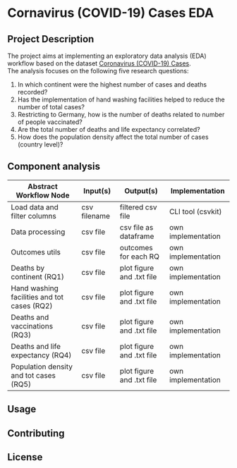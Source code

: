 # Cornavirus (COVID-19) Cases EDA


## Project Description
The project aims at implementing an exploratory data analysis (EDA) workflow based on the dataset [Coronavirus (COVID-19) Cases](https://ourworldindata.org/covid-cases). <br>
The analysis focuses on the following five research questions:
1. In which continent were the highest number of cases and deaths recorded?
2. Has the implementation of hand washing facilities helped to reduce the number of total cases?
3. Restricting to Germany, how is the number of deaths related to number of people vaccinated?
4. Are the total number of deaths and life expectancy correlated?
5. How does the population density affect the total number of cases (country level)?

## Component analysis
|Abstract Workflow Node             |Input(s)        |Output(s)       |Implementation           |
|-----------------------------------|----------------|----------------|-------------------------|
|Load data and filter columns       |csv filename    |filtered csv file| CLI tool (csvkit)      |
|Data processing                    |csv file        |csv file as dataframe|own implementation|
|Outcomes utils                     |csv file|outcomes for each RQ|own implementation|
|Deaths by continent (RQ1)                     |csv file           |plot figure and .txt file      |own implementation       |     
|Hand washing facilities and tot cases (RQ2)                       |csv file        |plot figure and .txt file           |own implementation|  
|Deaths and vaccinations (RQ3)|csv file|plot figure and .txt file|own implementation|                     
|Deaths and life expectancy (RQ4)|csv file|plot figure and .txt file|own implementation|
|Population density and tot cases (RQ5)|csv file|plot figure and .txt file|own implementation|

## Usage

## Contributing

## License


